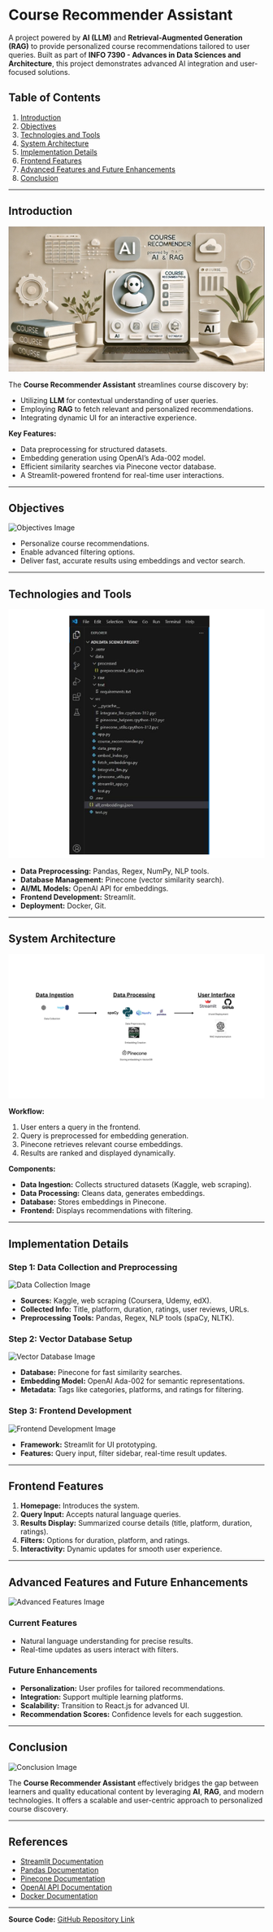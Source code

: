 # Course Recommender Assistant

A project powered by **AI (LLM)** and **Retrieval-Augmented Generation (RAG)** to provide personalized course recommendations tailored to user queries. Built as part of **INFO 7390 - Advances in Data Sciences and Architecture**, this project demonstrates advanced AI integration and user-focused solutions.

## Table of Contents

1. [Introduction](#introduction)
2. [Objectives](#objectives)
3. [Technologies and Tools](#technologies-and-tools)
4. [System Architecture](#system-architecture)
5. [Implementation Details](#implementation-details)
6. [Frontend Features](#frontend-features)
7. [Advanced Features and Future Enhancements](#advanced-features-and-future-enhancements)
8. [Conclusion](#conclusion)

---

## Introduction

![Introduction Image](path_to_image/introduction_image.png)

The **Course Recommender Assistant** streamlines course discovery by:
- Utilizing **LLM** for contextual understanding of user queries.
- Employing **RAG** to fetch relevant and personalized recommendations.
- Integrating dynamic UI for an interactive experience.

**Key Features:**
- Data preprocessing for structured datasets.
- Embedding generation using OpenAI’s Ada-002 model.
- Efficient similarity searches via Pinecone vector database.
- A Streamlit-powered frontend for real-time user interactions.

---

## Objectives

![Objectives Image](path_to_image/objectives_image.png)

- Personalize course recommendations.
- Enable advanced filtering options.
- Deliver fast, accurate results using embeddings and vector search.

---

## Technologies and Tools

![Technologies and Tools Image](path_to_image/technologies_tools_image.png)

- **Data Preprocessing:** Pandas, Regex, NumPy, NLP tools.
- **Database Management:** Pinecone (vector similarity search).
- **AI/ML Models:** OpenAI API for embeddings.
- **Frontend Development:** Streamlit.
- **Deployment:** Docker, Git.

---

## System Architecture

![System Architecture Image](path_to_image/system_architecture_image.png)

**Workflow:**
1. User enters a query in the frontend.
2. Query is preprocessed for embedding generation.
3. Pinecone retrieves relevant course embeddings.
4. Results are ranked and displayed dynamically.

**Components:**
- **Data Ingestion:** Collects structured datasets (Kaggle, web scraping).
- **Data Processing:** Cleans data, generates embeddings.
- **Database:** Stores embeddings in Pinecone.
- **Frontend:** Displays recommendations with filtering.

---

## Implementation Details

### Step 1: Data Collection and Preprocessing

![Data Collection Image](path_to_image/data_collection_image.png)

- **Sources:** Kaggle, web scraping (Coursera, Udemy, edX).
- **Collected Info:** Title, platform, duration, ratings, user reviews, URLs.
- **Preprocessing Tools:** Pandas, Regex, NLP tools (spaCy, NLTK).

### Step 2: Vector Database Setup

![Vector Database Image](path_to_image/vector_database_image.png)

- **Database:** Pinecone for fast similarity searches.
- **Embedding Model:** OpenAI Ada-002 for semantic representations.
- **Metadata:** Tags like categories, platforms, and ratings for filtering.

### Step 3: Frontend Development

![Frontend Development Image](path_to_image/frontend_development_image.png)

- **Framework:** Streamlit for UI prototyping.
- **Features:** Query input, filter sidebar, real-time result updates.

---

## Frontend Features

1. **Homepage:** Introduces the system.
2. **Query Input:** Accepts natural language queries.
3. **Results Display:** Summarized course details (title, platform, duration, ratings).
4. **Filters:** Options for duration, platform, and ratings.
5. **Interactivity:** Dynamic updates for smooth user experience.

---

## Advanced Features and Future Enhancements

![Advanced Features Image](path_to_image/advanced_features_image.png)

### Current Features
- Natural language understanding for precise results.
- Real-time updates as users interact with filters.

### Future Enhancements
- **Personalization:** User profiles for tailored recommendations.
- **Integration:** Support multiple learning platforms.
- **Scalability:** Transition to React.js for advanced UI.
- **Recommendation Scores:** Confidence levels for each suggestion.

---

## Conclusion

![Conclusion Image](path_to_image/conclusion_image.png)

The **Course Recommender Assistant** effectively bridges the gap between learners and quality educational content by leveraging **AI**, **RAG**, and modern technologies. It offers a scalable and user-centric approach to personalized course discovery.

---

## References

- [Streamlit Documentation](https://docs.streamlit.io/)
- [Pandas Documentation](https://pandas.pydata.org/docs/)
- [Pinecone Documentation](https://docs.pinecone.io/guides/get-started/overview)
- [OpenAI API Documentation](https://platform.openai.com/docs/api-reference)
- [Docker Documentation](https://docs.docker.com/)

---

**Source Code:** [GitHub Repository Link](#)

